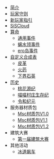 * [简介](README.md)
* [玩家守则](rules.md)
* [新玩家指引](forNew.md)
* [SiSCloud](SiSCloud.md) 
* [算命](mcaugur/introduction.md)
  * [通用事件](mcaugur/univeralevents.md)
  * [螭水领事件](mcaugur/chishuiling.md)
  * [ero岛事件](mcaugur/eroisland.md)
* [自定义合成表](crafting/introduction.md)
  * [皮革](crafting/to_leather.md)
  * [火药](crafting/flint_gunpowder.md)
  * [下界石英](crafting/quartz_block_down.md)
* [历史](history/introduction.md) 
  * [桃花源纪](history/taohuayuan.md)
  * [喵喵村庄生存纪](history/miaovillage.md)
  * [令和纪元](history/linhe/linhe.md)
* 服务器材质包
  * [Msc材质包V1.0](/serverresource/v1.0.md)
  * [Msc材质包V1.1](/serverresource/V1.1.md)
  * [Msc材质包V1.2](/serverresource/v1.2.md)
* 建筑大赛
  * [第一届建筑大赛](activities/buildingGames/buildgame1.md)
* 其他活动
  * [冰道飙车](activities/iceboat.md)   
  